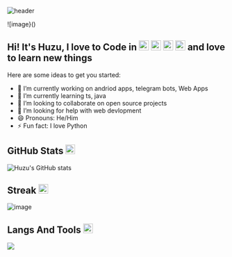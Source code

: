 ![header](https://capsule-render.vercel.app/api?text=Hello-EveryOne!&type=waving&color=gradient&height=100&fontAlignY=50)

![image}()


<h2>Hi! It's Huzu, I love to Code in <img src="https://emojis.slackmojis.com/emojis/images/1643514369/3438/python.gif?1643514369" width="23"> <img src="https://emojis.slackmojis.com/emojis/images/1645726790/54023/kotlin-party.gif?1645726790" width="23"> <img src="https://emojis.slackmojis.com/emojis/images/1643514073/291/golang.png?1643514073" width="23"> <img src="https://emojis.slackmojis.com/emojis/images/1643514905/9226/mongo_db.png?1643514905" width="23"> and love to learn new things </h2>

Here are some ideas to get you started:

- 🔭 I’m currently working on andriod apps, telegram bots, Web Apps
- 🌱 I’m currently learning ts, java
- 👯 I’m looking to collaborate on open source projects
- 🤔 I’m looking for help with web devlopment
- 😄 Pronouns: He/Him
- ⚡ Fun fact: I love Python







<h2>GitHub Stats <img src="https://emojis.slackmojis.com/emojis/images/1621024394/39092/cat-roll.gif?1621024394" width="22"></h2>

![Huzu's GitHub stats](https://github-readme-stats.vercel.app/api?username=hyper-ub&show_icons=true&theme=merko)

<h2>Streak <img src="https://emojis.slackmojis.com/emojis/images/1643514841/8541/computercat.gif?1643514841" width="22"></h2>

![image](https://github-readme-streak-stats.herokuapp.com/?user=hyper-ub&theme=dark)



<h2>Langs And Tools <img src="[https://emojis.slackmojis.com/emojis/images/1621024394/39092/cat-roll.gif?1621024394](https://emojis.slackmojis.com/emojis/images/1643516686/27316/tooth.gif?1643516686)" width="22"></h2>  

![](https://skillicons.dev/icons?i=python,go,kotlin,typescript,androidstudio,idea,vscode,github,markdown,mongodb,redis)
